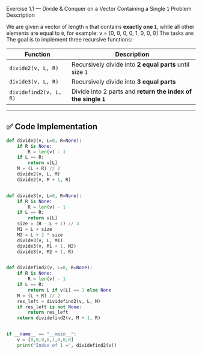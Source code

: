 Exercise 1.1 — Divide & Conquer on a Vector Containing a Single `1`
Problem Description

We are given a vector of length `n` that contains **exactly one `1`**, while all other elements are equal to `0`, for example:
v = [0, 0, 0, 0, 1, 0, 0, 0]
The tasks are:
The goal is to implement three recursive functions:

| Function | Description |
|----------|------------|
| `divide2(v, L, R)` | Recursively divide into **2 equal parts** until size `1` |
| `divide3(v, L, R)` | Recursively divide into **3 equal parts** |
| `dividefind2(v, L, R)` | Divide into 2 parts and **return the index of the single `1`** |

---

## ✅ Code Implementation

```python
def divide2(v, L=0, R=None):
    if R is None:
        R = len(v) - 1
    if L == R:
        return v[L]
    M = (L + R) // 2
    divide2(v, L, M)
    divide2(v, M + 1, R)


def divide3(v, L=0, R=None):
    if R is None:
        R = len(v) - 1
    if L == R:
        return v[L]
    size = (R - L + 1) // 3
    M1 = L + size
    M2 = L + 2 * size
    divide3(v, L, M1)
    divide3(v, M1 + 1, M2)
    divide3(v, M2 + 1, R)


def dividefind2(v, L=0, R=None):
    if R is None:
        R = len(v) - 1
    if L == R:
        return L if v[L] == 1 else None
    M = (L + R) // 2
    res_left = dividefind2(v, L, M)
    if res_left is not None:
        return res_left
    return dividefind2(v, M + 1, R)


if __name__ == "__main__":
    v = [0,0,0,0,1,0,0,0]
    print("Index of 1 =", dividefind2(v))



